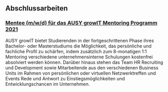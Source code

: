 ## Abschlussarbeiten

### [Mentee (m/w/d) für das AUSY growIT Mentoring Programm 2021](https://github.com/Fachschaft-FB12/Digitales-Brett/blob/master/Abschlussarbeiten/Stellenanzeige_AUSYgrowIT_Mentoring_HP-komprimiert.pdf)
AUSY growIT bietet Studierenden in der fortgeschrittenen Phase ihres Bachelor- oder Masterstudiums die Möglichkeit, das persönliche und fachliche Profil zu schärfen, indem zusätzlich zum 8-monatigen 1:1 Mentoring verschiedene unternehmensinterne Schulungen kostenfrei absolviert werden können. Darüber hinaus stehen das Team HR Recruiting und Development sowie Mitarbeitende aus den verschiedenen Business Units im Rahmen von persönlichen oder virtuellen Netzwerktreffen und Events Rede und Antwort zu Einstiegsmöglichkeiten und Entwicklungschancen im Unternehmen.